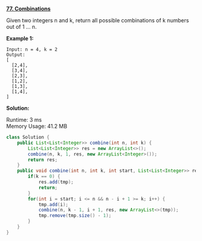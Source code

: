 **[77. Combinations](https://leetcode.com/problems/combinations/)**

Given two integers n and k, return all possible combinations of k numbers out of 1 ... n.

**Example 1:**

```
Input: n = 4, k = 2
Output:
[
  [2,4],
  [3,4],
  [2,3],
  [1,2],
  [1,3],
  [1,4],
]

```


**Solution:**

Runtime: 3 ms<br/>
Memory Usage: 41.2 MB

```java
class Solution {
    public List<List<Integer>> combine(int n, int k) {
        List<List<Integer>> res = new ArrayList<>();        
        combine(n, k, 1, res, new ArrayList<Integer>());
        return res;
    }
    public void combine(int n, int k, int start, List<List<Integer>> res, List<Integer> tmp) {
        if(k == 0) {
            res.add(tmp);
            return;
        }
        for(int i = start; i <= n && n - i + 1 >= k; i++) {
            tmp.add(i);
            combine(n, k - 1, i + 1, res, new ArrayList<>(tmp));
            tmp.remove(tmp.size() - 1);
        }
    }
}
```


